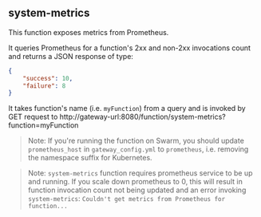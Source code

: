 ## system-metrics

This function exposes metrics from Prometheus.

It queries Prometheus for a function's 2xx and non-2xx invocations count and returns a JSON response of type:

```json
{
    "success": 10,
    "failure": 8
}
```

It takes function's name (i.e. `myFunction`) from a query and is invoked by GET request to
http://gateway-url:8080/function/system-metrics?function=myFunction

> Note: If you're running the function on Swarm, you should update `prometheus_host` in `gateway_config.yml` to `prometheus`, i.e. removing the namespace suffix for Kubernetes.

> Note: `system-metrics` function requires prometheus service to be up and running. If you scale down prometheus to 0, this will result in function invocation count not being updated and an error invoking `system-metrics`: `Couldn't get metrics from Prometheus for function...`


